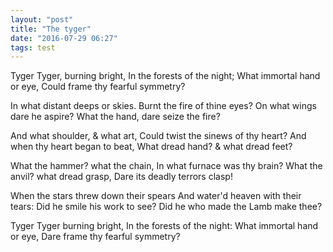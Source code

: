 ```yaml
---
layout: "post"
title: "The tyger"
date: "2016-07-29 06:27"
tags: test
---
```

Tyger Tyger, burning bright,
In the forests of the night;
What immortal hand or eye,
Could frame thy fearful symmetry?

In what distant deeps or skies.
Burnt the fire of thine eyes?
On what wings dare he aspire?
What the hand, dare seize the fire?

And what shoulder, & what art,
Could twist the sinews of thy heart?
And when thy heart began to beat,
What dread hand? & what dread feet?

What the hammer? what the chain,
In what furnace was thy brain?
What the anvil? what dread grasp,
Dare its deadly terrors clasp!

When the stars threw down their spears
And water'd heaven with their tears:
Did he smile his work to see?
Did he who made the Lamb make thee?

Tyger Tyger burning bright,
In the forests of the night:
What immortal hand or eye,
Dare frame thy fearful symmetry?

